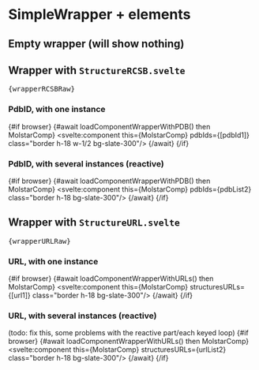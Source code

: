 <script lang="ts">
	import { browser} from '$app/environment';
	import wrapperRCSBRaw from './WrapperRCSB.svelte?raw';
	import wrapperURLRaw from './WrapperURL.svelte?raw';

	const loadComponentWrapperWithPDB = async () =>
		import('./WrapperRCSB.svelte').then((m) => {
			return m.default;
		});

		const loadComponentWrapperWithURLs = async () =>
		import('./WrapperURL.svelte').then((m) => {
			return m.default;
		});

		const pdbId1 = '1xkk'
		const url1 = {url: 'https://alphafold.ebi.ac.uk/files/AF-Q07011-F1-model_v4.cif', type: 'mmcif'}
		const pdbList2 = ['7D4B', '5WJF', '5WIW', '6A3W']
		const urlList2 = [
		{ url: 'https://files.rcsb.org/view/7U4A.pdb', type: 'pdb' },
		{ url: 'https://files.rcsb.org/view/7YLB.pdb', type: 'pdb' },
		{ url: 'https://files.rcsb.org/view/7YUB.cif', type: 'mmcif' },
		{ url: 'https://alphafold.ebi.ac.uk/files/AF-P00533-F1-model_v4.cif', type: 'mmcif' }
	]

</script>

# SimpleWrapper + elements



## Empty wrapper (will show nothing)



## Wrapper with `StructureRCSB.svelte`

<pre class="text-sm">
{wrapperRCSBRaw}
</pre>



### PdbID, with one instance

{#if browser}
	{#await loadComponentWrapperWithPDB() then MolstarComp}
		<svelte:component this={MolstarComp} pdbIds={[pdbId1]} class="border h-18 w-1/2 bg-slate-300"/>
	{/await}
{/if}

### PdbID, with several instances (reactive)

{#if browser}
	{#await loadComponentWrapperWithPDB() then MolstarComp}
		<svelte:component this={MolstarComp} pdbIds={pdbList2} class="border h-18 bg-slate-300"/>
	{/await}
{/if}

## Wrapper with `StructureURL.svelte`

<pre class="text-sm">
{wrapperURLRaw}
</pre>

### URL, with one instance

{#if browser}
	{#await loadComponentWrapperWithURLs() then MolstarComp}
		<svelte:component this={MolstarComp} structuresURLs={[url1]} class="border h-18 bg-slate-300"/>
	{/await}
{/if}

### URL, with several instances (reactive)
(todo: fix this, some problems with the reactive part/each keyed loop)
{#if browser}
	{#await loadComponentWrapperWithURLs() then MolstarComp}
		<svelte:component this={MolstarComp} structuresURLs={urlList2} class="border h-18 bg-slate-300"/>
	{/await}
{/if}